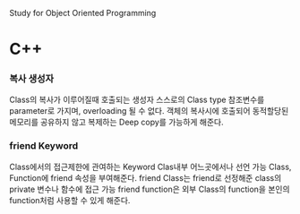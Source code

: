 Study for Object Oriented Programming

# C++

### 복사 생성자
Class의 복사가 이루어질때 호출되는 생성자
스스로의 Class type 참조변수를 parameter로 가지며, overloading 될 수 없다.
객체의 복사시에 호출되어 동적할당된 메모리를 공유하지 않고 복제하는 Deep copy를 가능하게 해준다.

### friend Keyword
Class에서의 접근제한에 관여하는 Keyword Clas내부 어느곳에서나 선언 가능
Class, Function에 friend 속성을 부여해준다.
friend Class는 friend로 선정해준 class의 private 변수나 함수에 접근 가능
friend function은 외부 Class의 function을 본인의 function처럼 사용할 수 있게 해준다.
